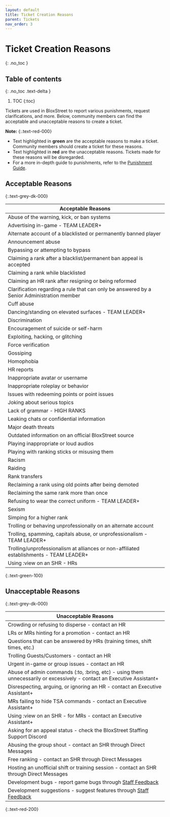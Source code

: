 ```yaml
---
layout: default
title: Ticket Creation Reasons
parent: Tickets
nav_order: 3
---
```


# Ticket Creation Reasons
{: .no_toc }

## Table of contents
{: .no_toc .text-delta }

1. TOC
{:toc}

Tickets are used in BloxStreet to report various punishments, request clarifications, and more. Below, community members can find the acceptable and unacceptable reasons to create a ticket.

**Note:**
{:.text-red-000} 
- Text highlighted in **green** are the acceptable reasons to make a ticket. Community members should create a ticket for these reasons.
- Text highlighted in **red** are the unacceptable reasons. Tickets made for these reasons will be disregarded.
- For a more in-depth guide to punishments, refer to the [Punishment Guide](https://support.bloxstreet.store/guides/punishment-guide.html).

## Acceptable Reasons
{:.text-grey-dk-000}

| Acceptable Reasons | 
| ------ | 
| Abuse of the warning, kick, or ban systems | 
| Advertising in-game - TEAM LEADER+ |
| Alternate account of a blacklisted or permanently banned player |
| Announcement abuse | 
| Bypassing or attempting to bypass | 
| Claiming a rank after a blacklist/permanent ban appeal is accepted |
| Claiming a rank while blacklisted |
| Claiming an HR rank after resigning or being reformed |
| Clarification regarding a rule that can only be answered by a Senior Administration member |
| Cuff abuse | 
| Dancing/standing on elevated surfaces - TEAM LEADER+ | 
| Discrimination |
| Encouragement of suicide or self-harm |
| Exploiting, hacking, or glitching | 
| Force verification |
| Gossiping |
| Homophobia |
| HR reports |
| Inappropriate avatar or username | 
| Inappropriate roleplay or behavior | 
| Issues with redeeming points or point issues |
| Joking about serious topics | 
| Lack of grammar - HIGH RANKS | 
| Leaking chats or confidential information |
| Major death threats | 
| Outdated information on an official BloxStreet source |
| Playing inappropriate or loud audios | 
| Playing with ranking sticks or misusing them | 
| Racism |
| Raiding |
| Rank transfers | 
| Reclaiming a rank using old points after being demoted |
| Reclaiming the same rank more than once |
| Refusing to wear the correct uniform - TEAM LEADER+ |
| Sexism |
| Simping for a higher rank | 
| Trolling or behaving unprofessionally on an alternate account |
| Trolling, spamming, capitals abuse, or unprofessionalism - TEAM LEADER+ |
| Trolling/unprofessionalism at alliances or non-affiliated establishments - TEAM LEADER+ | 
| Using :view on an SHR - HRs |
{:.text-green-100} 

## Unacceptable Reasons 
{:.text-grey-dk-000}

| Unacceptable Reasons | 
| ------ |
| Crowding or refusing to disperse - contact an HR |
| LRs or MRs hinting for a promotion - contact an HR | 
| Questions that can be answered by HRs (training times, shift times, etc.) | 
| Trolling Guests/Customers - contact an HR |
| Urgent in-game or group issues - contact an HR | 
| Abuse of admin commands (:to, :bring, etc) - using them unnecessarily or excessively - contact an Executive Assistant+ |
| Disrespecting, arguing, or ignoring an HR - contact an Executive Assistant+ |
| MRs failing to hide TSA commands - contact an Executive Assistant+ | 
| Using :view on an SHR - for MRs - contact an Executive Assistant+ |
| Asking for an appeal status - check the BloxStreet Staffing Support Discord | 
| Abusing the group shout - contact an SHR through Direct Messages |
| Free ranking - contact an SHR through Direct Messages |
| Hosting an unofficial shift or training session - contact an SHR through Direct Messages |
| Development bugs - report game bugs through [Staff Feedback](https://discord.com/channels/323081832071561216/1022266747715330099) |
| Development suggestions - suggest features through [Staff Feedback](https://discord.com/channels/323081832071561216/1022266747715330099) |
{:.text-red-200} 
